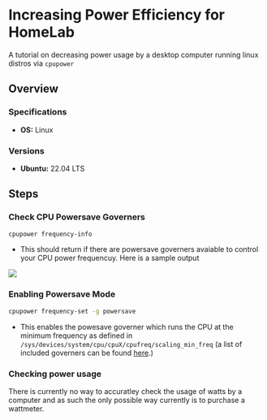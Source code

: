 # Increasing Power Efficiency for HomeLab
A tutorial on decreasing power usage by a desktop computer running linux distros via `cpupower`
## Overview
### Specifications
* **OS:** Linux
### Versions
* **Ubuntu:** 22.04 LTS
## Steps
### Check CPU Powersave Governers
```bash
cpupower frequency-info
```
- This should return if there are powersave governers avaiable to control your CPU power frequencuy. Here is a sample output

![](https://f.1m.cx/B5uvpM58.png)
### Enabling Powersave Mode
```bash
cpupower frequency-set -g powersave
```
- This enables the powesave governer which runs the CPU at the minimum frequency as defined in `/sys/devices/system/cpu/cpuX/cpufreq/scaling_min_freq` (a list of included governers can be found [here](https://wiki.archlinux.org/title/CPU_frequency_scaling#Scaling_governors).)

### Checking power usage
There is currently no way to accuratley check the usage of watts by a computer and as such the only possible way currently is to purchase a wattmeter.
